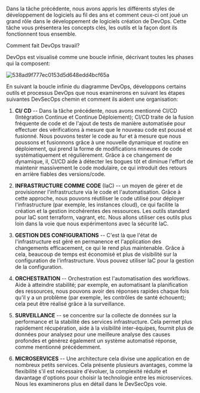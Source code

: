 Dans la tâche précédente, nous avons appris les différents styles de développement de logiciels au fil des ans et comment ceux-ci ont joué un grand rôle dans le développement de logiciels création de DevOps. Cette tâche vous présentera les concepts clés, les outils et la façon dont ils fonctionnent tous ensemble.

Comment fait DevOps travail?

DevOps est visualisé comme une boucle infinie, décrivant toutes les phases qui la composent:﻿

![538ad9f777ec0153d5d648edd4bcf65a](https://github.com/user-attachments/assets/52176064-d34f-40ff-95a5-22fe08aed8db)


En suivant la boucle infinie du diagramme DevOps, développons certains outils et processus DevOps que nous examinerons en suivant les étapes suivantes DevSecOps chemin et comment ils aident une organisation:

1.  **CI/ CD** -- Dans la tâche précédente, nous avons mentionné CI/CD (Intégration Continue et Continue Déploiement); CI/CD traite de la fusion fréquente de code et de l'ajout de tests de manière automatisée pour effectuer des vérifications à mesure que le nouveau code est poussé et fusionné. Nous pouvons tester le code au fur et à mesure que nous poussons et fusionnons grâce à une nouvelle dynamique et routine en déploiement, qui prend la forme de modifications mineures de code systématiquement et régulièrement. Grâce à ce changement de dynamique, il, CI/CD aide à détecter les bogues tôt et diminue l'effort de maintenir massivement le code modulaire, ce qui introduit des retours en arrière fiables des versions/code.
2.  **INFRASTRUCTURE COMME CODE** (IaC) -- un moyen de gérer et de provisionner l'infrastructure via le code et l'automatisation. Grâce à cette approche, nous pouvons réutiliser le code utilisé pour déployer l'infrastructure (par exemple, les instances cloud), ce qui facilite la création et la gestion incohérentes des ressources. Les outils standard pour IaC sont terraform, vagrant, etc. Nous allons utiliser ces outils plus loin dans la voie que nous expérimentons avec la sécurité IaC.

3.  **GESTION DES CONFIGURATIONS** -- C'est là que l'état de l'infrastructure est géré en permanence et l'application des changements efficacement, ce qui le rend plus maintenable. Grâce à cela, beaucoup de temps est économisé et plus de visibilité sur la configuration de l'infrastructure. Vous pouvez utiliser IaC pour la gestion de la configuration.
4.  **ORCHESTRATION** -- Orchestration est l'automatisation des workflows. Aide à atteindre stabilité; par exemple, en automatisant la planification des ressources, nous pouvons avoir des réponses rapides chaque fois qu'il y a un problème (par exemple, les contrôles de santé échouent); cela peut être réalisé grâce à la surveillance.
5.  **SURVEILLANCE** -- se concentre sur la collecte de données sur la performance et la stabilité des services infrastructure. Cela permet plus rapidement récupération, aide à la visibilité inter-équipes, fournit plus de données pour analysez pour une meilleure analyse des causes profondes et générez également un système automatisé réponse, comme mentionné précédemment.
6.  **MICROSERVICES** -- Une architecture cela divise une application en de nombreux petits services. Cela présente plusieurs avantages, comme la flexibilité s'il est nécessaire d'évoluer, la complexité réduite et davantage d'options pour choisir la technologie entre les microservices. Nous les examinerons plus en détail dans le DevSecOps voie.
